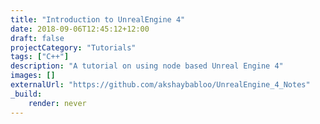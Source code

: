 ```yaml
---
title: "Introduction to UnrealEngine 4"
date: 2018-09-06T12:45:12+12:00
draft: false
projectCategory: "Tutorials"
tags: ["C++"]
description: "A tutorial on using node based Unreal Engine 4"
images: []
externalUrl: "https://github.com/akshaybabloo/UnrealEngine_4_Notes"
_build:
    render: never
---
```

